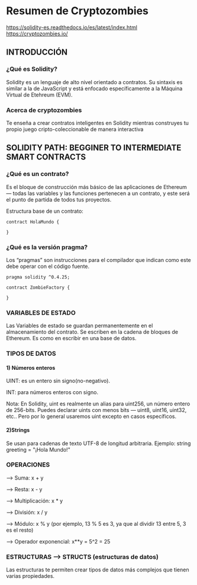 <h1> Resumen de Cryptozombies</h1>

<a>https://solidity-es.readthedocs.io/es/latest/index.html</a><br>
<a>https://cryptozombies.io/</a>

<h2>INTRODUCCIÓN</h2>

<h3>¿Qué es Solidity?</h3>
<p>Solidity es un lenguaje de alto nivel orientado a contratos. Su sintaxis es similar a la de JavaScript y está enfocado específicamente a la Máquina Virtual de Etehreum (EVM).</p>

<h3>Acerca de cryptozombies</h3> 
<p>Te enseña a crear contratos inteligentes en Solidity mientras construyes tu propio juego cripto-coleccionable de manera interactiva</p>

<h2>SOLIDITY PATH: BEGGINER TO INTERMEDIATE SMART CONTRACTS</h2>

<h3> ¿Qué es un contrato? </h3>
<p>Es el bloque de construcción más básico de las aplicaciones de Ethereum — todas las variables y las funciones pertenecen a un contrato, y este será el punto de partida de todos tus proyectos. </p>

<p>Estructura base de un contrato:</p>

    contract HolaMundo {

    }

<h3>¿Qué es la versión pragma?</h3>
Los “pragmas” son instrucciones para el compilador que indican como este debe operar con el código fuente. 

    pragma solidity ^0.4.25;

    contract ZombieFactory {

    }

<h3>VARIABLES DE ESTADO</h3> 
Las Variables de estado se guardan permanentemente en el almacenamiento del contrato. Se escriben en la cadena de bloques de Ethereum. Es como en escribir en una base de datos.

<h3>TIPOS DE DATOS</h3>
<h4>1) Números enteros</h4>
<p>UINT: es un entero sin signo(no-negativo).</p>
<p>INT: para números enteros con signo.</p>

<p>Nota: En Solidity, uint es realmente un alias para uint256, un número entero de 256-bits. Puedes declarar uints con menos bits — uint8, uint16, uint32, etc.. Pero por lo general usaremos uint excepto en casos específicos.</p>

<h4>2)Strings</h4>
<p>Se usan para cadenas de texto UTF-8 de longitud arbitraria. Ejemplo: string greeting = "¡Hola Mundo!"</p>


<h3>OPERACIONES</h3>
<p>--> Suma: x + y</p>
<p>--> Resta: x - y</p>
<p>--> Multiplicación: x * y</p>
<p>--> División: x / y</p>
<p>--> Módulo: x % y (por ejemplo, 13 % 5 es 3, ya que al dividir 13 entre 5, 3 es el resto)</p>
<p>--> Operador exponencial: x**y = 5^2 = 25</p>

<h3>ESTRUCTURAS --> STRUCTS (estructuras de datos)</h3>
Las estructuras te permiten crear tipos de datos más complejos que tienen varias propiedades.


